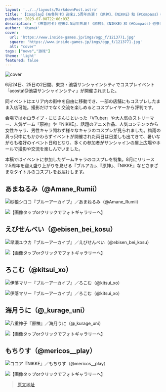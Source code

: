 ```yaml
---
layout: '../../layouts/MarkdownPost.astro'
title: '【Cosplay】《布鲁阿卡》迎来2.5周年热潮！《原神》、《NIKKE》和《#Compass》也参与了“acosta！”活动的游戏角色Cosplay特辑【共40张照片】'
pubDate: 2023-07-08T22:00:03Z
description: '《布鲁阿卡》迎来2.5周年热潮！《原神》、《NIKKE》和《#Compass》也参与了“acosta！”活动的游戏角色Cosplay特辑【共40张照片】'
author: '《tama》'
cover:
  url: 'https://www.inside-games.jp/imgs/ogp_f/1213771.jpg'
  square: 'https://www.inside-games.jp/imgs/ogp_f/1213771.jpg'
  alt: "cover"
tags: ["news","游戏"]
theme: 'light'
featured: false
---
```


![cover](https://www.inside-games.jp/imgs/ogp_f/1213771.jpg)

6月24日、25日の2日間、東京・池袋サンシャインシティでコスプレイベント「acosta!@池袋サンシャインシティ」が開催されました。

同イベントはエリア内の街中を自由に移動でき、一部の店舗にもコスプレしたまま入店可能。撮影だけでなく交流を楽しめるとコスプレイヤーから評判です。

会場ではホロライブ・にじさんじといった「VTuber」や大人気のストリーマー、人気ゲーム『原神』や『NIKKE』、話題のアニメ作品、人気コンテンツから女性キャラ、男性キャラ問わず様々なキャラのコスプレが見られました。梅雨の真っ只中にもかかわらずイベントが開催された両日は日差しも出てきて、暑いながらも格好のイベント日和となり、多くの参加者がサンシャインの屋上広場やホールで撮影や交流を楽しんでいました。

本稿ではイベントに参加したゲームキャラのコスプレを特集。8月にリリース2.5周年を迎え盛り上がりを見せる『ブルアカ』、『原神』、『NIKKE』などさまざまなタイトルのコスプレをお届けします。

## あまねるみ（@Amane_Rumii）

![砂狼シロコ『ブルーアーカイブ』／あまねるみ（@Amane_Rumii）](https://www.inside-games.jp/imgs/zoom/1213771.jpg)

![【画像タップorクリックでフォトギャラリーへ】](https://www.inside-games.jp/imgs/zoom/1213769.jpg)

## えびせんべい（@ebisen_bei_kosu）

![早瀬ユウカ『ブルーアーカイブ』／えびせんべい（@ebisen_bei_kosu）](https://www.inside-games.jp/imgs/zoom/1213773.jpg)

![【画像タップorクリックでフォトギャラリーへ】](https://www.inside-games.jp/imgs/zoom/1213775.jpg)

## ろこむ（@kitsui_xo）

![伊落マリー『ブルーアーカイブ』／ろこむ（@kitsui_xo）](https://www.inside-games.jp/imgs/zoom/1213777.jpg)

![伊落マリー『ブルーアーカイブ』／ろこむ（@kitsui_xo）](https://www.inside-games.jp/imgs/zoom/1213780.jpg)

## 海月うに（@_kurage_uni）

![八重神子『原神』／海月うに（@_kurage_uni）](https://www.inside-games.jp/imgs/zoom/1213781.jpg)

![【画像タップorクリックでフォトギャラリーへ】](https://www.inside-games.jp/imgs/zoom/1213783.jpg)

## もちりす（@mericos__play）

![ココア『NIKKE』／もちりす（@mericos__play）](https://www.inside-games.jp/imgs/zoom/1213785.jpg)

![【画像タップorクリックでフォトギャラリーへ】](https://www.inside-games.jp/imgs/zoom/1213788.jpg)

>[原文地址](https://www.inside-games.jp/article/2023/07/09/147092.html)  